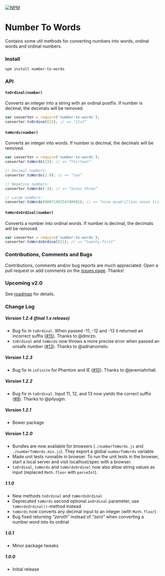 

[![NPM](https://nodei.co/npm/number-to-words.png)](https://www.npmjs.com/package/number-to-words)


# Number To Words
Contains some util methods for converting numbers into words, ordinal words and
ordinal numbers.


### Install
`npm install number-to-words`


### API

#### `toOrdinal(number)`
Converts an integer into a string with an ordinal postfix.
If number is decimal, the decimals will be removed.
```js
var converter = require('number-to-words');
converter.toOrdinal(21); // => “21st”
```

#### `toWords(number)`
Converts an integer into words.
If number is decimal, the decimals will be removed.
```js
var converter = require('number-to-words');
converter.toWords(13); // => “thirteen”

// Decimal numbers:
converter.toWords(2.9); // => “two”

// Negative numbers:
converter.toWords(-3); // => “minus three”

// Large numbers:
converter.toWords(9007199254740992); // => “nine quadrillion seven trillion one hundred ninety-nine billion two hundred fifty-four million seven hundred forty thousand nine hundred ninety-two”
```

#### `toWordsOrdinal(number)`
Converts a number into ordinal words.
If number is decimal, the decimals will be removed.
```js
var converter = require('number-to-words');
converter.toWordsOrdinal(21); // => “twenty-first”
```


### Contributions, Comments and Bugs
Contributions, comments and/or bug reports are much appreciated. Open a pull request or add comments on the
[issues page](https://github.com/marlun78/number-to-words/issues). Thanks!


### Upcoming v2.0
See [roadmap](ROADMAP.md) for details.


### Change Log

##### Version 1.2.4 (final 1.x release)
- Bug fix in `toOrdinal`. When passed -11, -12 and -13 it returned an incorrect suffix ([#15](https://github.com/marlun78/number-to-words/issues/15)). Thanks to @dmrzn.
- `toOrdinal` and `toWords` now throws a more precise error when passed an unsafe number ([#13](https://github.com/marlun78/number-to-words/pull/13)). Thanks to @adrianomelo.

##### Version 1.2.3
- Bug fix in `isFinite` for Phantom and IE ([#10](https://github.com/marlun78/number-to-words/pull/10)). Thanks to @jeremiahrhall.

##### Version 1.2.2
- Bug fix in `toOrdinal`. Input 11, 12, and 13 now yields the correct suffix ([#8](https://github.com/marlun78/number-to-words/pull/8)). Thanks to @pilyugin.

##### Version 1.2.1
- Bower package

##### Version 1.2.0
- Bundles are now available for browsers (`./numberToWords.js` and `./numberToWords.min.js`). They export a global `numberToWords` variable.
- Made unit tests runnable in browser. To run the unit tests in the browser, start a local server and visit localhost/spec with a browser.
- `toOrdinal`, `toWords` and `toWordsOrdinal` now also allow string values as input (replaced `Math.floor` with `parseInt`).

##### 1.1.0
- New methods `toOrdinal` and `toWordsOrdinal`
- Deprecated `toWords` second optional `asOrdinal` parameter, use `toWordsOrdinal()`-method instead
- `toWords` now converts any decimal input to an integer (with `Math.floor`)
- Bug fixed returning _“zeroth”_ instead of _“zero”_ when converting a number word into its ordinal

##### 1.0.1
- Minor package tweaks

##### 1.0.0
- Initial release
